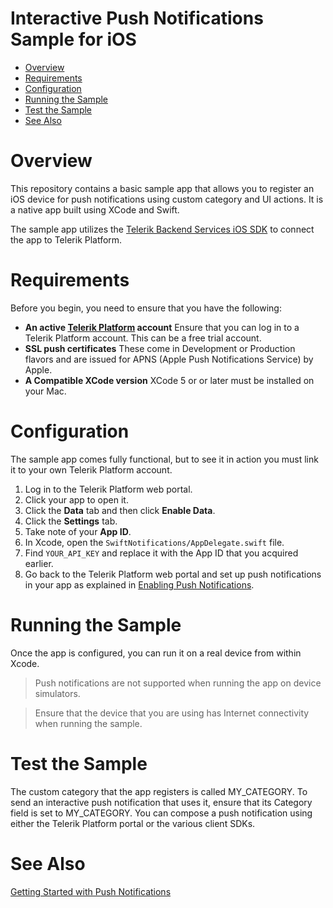# Interactive Push Notifications Sample for iOS


<a id="top"></a>
* [Overview](#overview)
* [Requirements](#requirements)
* [Configuration](#configuration)
* [Running the Sample](#running-the-sample)
* [Test the Sample](#test-the-sample)
* [See Also](#see-also)

# Overview

This repository contains a basic sample app that allows you to register an iOS device for push notifications using custom category and UI actions. It is a native app built using XCode and Swift.

The sample app utilizes the [Telerik Backend Services iOS SDK](http://docs.telerik.com/platform/backend-services/ios/getting-started-ios-sdk) to connect the app to Telerik Platform.

# Requirements

Before you begin, you need to ensure that you have the following:

- **An active [Telerik Platform](https://platform.telerik.com) account**
Ensure that you can log in to a Telerik Platform account. This can be a free trial account.
- **SSL push certificates** These come in Development or Production flavors and are issued for APNS (Apple Push Notifications Service) by Apple.
- **A Compatible XCode version** XCode 5 or or later must be installed on your Mac.

# Configuration

The sample app comes fully functional, but to see it in action you must link it to your own Telerik Platform account.

1. Log in to the Telerik Platform web portal.
2. Click your app to open it.
3. Click the **Data** tab and then click **Enable Data**.
4. Click the **Settings** tab.
2. Take note of your **App ID**.
3. In Xcode, open the `SwiftNotifications/AppDelegate.swift` file.
4. Find `YOUR_API_KEY` and replace it with the App ID that you acquired earlier.
5. Go back to the Telerik Platform web portal and set up push notifications in your app as explained in [Enabling Push Notifications](http://docs.telerik.com/platform/backend-services/javascript/push-notifications/push-enabling).

# Running the Sample

Once the app is configured, you can run it on a real device from within Xcode.

> Push notifications are not supported when running the app on device simulators.

> Ensure that the device that you are using has Internet connectivity when running the sample.

# Test the Sample

The custom category that the app registers is called MY_CATEGORY. To send an interactive push notification that uses it, ensure that its Category field is set to MY_CATEGORY. You can compose a push notification using either the Telerik Platform portal or the various client SDKs.

# See Also

[Getting Started with Push Notifications](http://docs.telerik.com/platform/backend-services/ios/push-notifications/push-getting-started)



